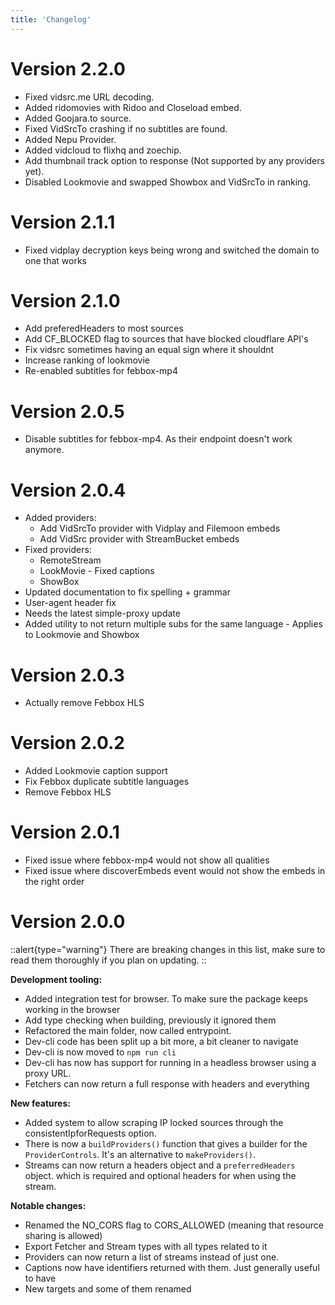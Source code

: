 ```yaml
---
title: 'Changelog'
---
```


# Version 2.2.0
- Fixed vidsrc.me URL decoding.
- Added ridomovies with Ridoo and Closeload embed.
- Added Goojara.to source.
- Fixed VidSrcTo crashing if no subtitles are found.
- Added Nepu Provider.
- Added vidcloud to flixhq and zoechip.
- Add thumbnail track option to response (Not supported by any providers yet).
- Disabled Lookmovie and swapped Showbox and VidSrcTo in ranking.

# Version 2.1.1
 - Fixed vidplay decryption keys being wrong and switched the domain to one that works

# Version 2.1.0
 - Add preferedHeaders to most sources
 - Add CF_BLOCKED flag to sources that have blocked cloudflare API's
 - Fix vidsrc sometimes having an equal sign where it shouldnt
 - Increase ranking of lookmovie
 - Re-enabled subtitles for febbox-mp4 

# Version 2.0.5
- Disable subtitles for febbox-mp4. As their endpoint doesn't work anymore.

# Version 2.0.4
- Added providers:
  - Add VidSrcTo provider with Vidplay and Filemoon embeds
  - Add VidSrc provider with StreamBucket embeds
- Fixed providers:
  - RemoteStream
  - LookMovie - Fixed captions
  - ShowBox
- Updated documentation to fix spelling + grammar
- User-agent header fix
- Needs the latest simple-proxy update
- Added utility to not return multiple subs for the same language - Applies to Lookmovie and Showbox

# Version 2.0.3
- Actually remove Febbox HLS 

# Version 2.0.2
- Added Lookmovie caption support
- Fix Febbox duplicate subtitle languages
- Remove Febbox HLS

# Version 2.0.1
- Fixed issue where febbox-mp4 would not show all qualities
- Fixed issue where discoverEmbeds event would not show the embeds in the right order

# Version 2.0.0

::alert{type="warning"}
There are breaking changes in this list, make sure to read them thoroughly if you plan on updating.
::

**Development tooling:**
- Added integration test for browser. To make sure the package keeps working in the browser
- Add type checking when building, previously it ignored them
- Refactored the main folder, now called entrypoint.
- Dev-cli code has been split up a bit more, a bit cleaner to navigate
- Dev-cli is now moved to `npm run cli`
- Dev-cli has now has support for running in a headless browser using a proxy URL.
- Fetchers can now return a full response with headers and everything

**New features:**
- Added system to allow scraping IP locked sources through the consistentIpforRequests option.
- There is now a `buildProviders()` function that gives a builder for the `ProviderControls`. It's an alternative to `makeProviders()`.
- Streams can now return a headers object and a `preferredHeaders` object. which is required and optional headers for when using the stream.

**Notable changes:**
- Renamed the NO_CORS flag to CORS_ALLOWED (meaning that resource sharing is allowed)
- Export Fetcher and Stream types with all types related to it
- Providers can now return a list of streams instead of just one.
- Captions now have identifiers returned with them. Just generally useful to have
- New targets and some of them renamed
